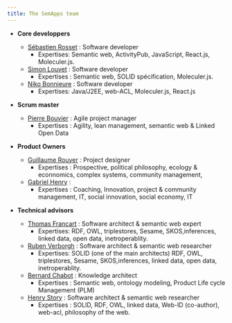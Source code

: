 ```yaml
---
title: The SemApps team
---
```


- **Core developpers**
    - [Sébastien Rosset](https://www.linkedin.com/in/sebastien-rosset-reconnexion/) : Software developer 
        - Expertises: Semantic web, ActivityPub, JavaScript, React.js, Moleculer.js. 
    - [Simon Louvet](https://www.linkedin.com/in/simon-louvet-a9842018/) : Software developer 
        - Expertises : Semantic web, SOLID spécification, Moleculer.js. 
    - [Niko Bonnieure](https://github.com/nikoPLP) : Software developer 
        - Expertises: Java/J2EE, web-ACL, Moleculer.js, React.js
        
- **Scrum master**
    - [Pierre Bouvier](https://www.linkedin.com/in/bouviermullerp/) : Agile project manager
        - Expertises : Agility, lean management, semantic web & Linked Open Data

- **Product Owners** 
    - [Guillaume Rouyer](https://www.linkedin.com/in/guillaume-rouyer-paris/) : Project designer
        - Expertises : Prospective, political philosophy, ecology & econnomics, complex systems, community management, 
    - [Gabriel Henry](https://www.linkedin.com/in/gabriel-henry-87915690/?originalSubdomain=fr) :
        - Expertises : Coaching, Innovation, project & community management, IT, social innovation, social economy, IT 
    
- **Technical advisors** 
    - [Thomas Francart](http://www.sparna.fr/qui-suis-je/) : Software architect & semantic web expert
        - Expertises: RDF, OWL, triplestores, Sesame, SKOS,inferences, linked data, open data, inetroperablity. 
    - [Ruben Verborgh](https://ruben.verborgh.org/) : Software architect & semantic web researcher
        - Expertises: SOLID (one of the main architects) RDF, OWL, triplestores, Sesame, SKOS,inferences, linked data, open data, inetroperablity. 
    - [Bernard Chabot](https://www.linkedin.com/in/chabotbernard/?originalSubdomain=fr) : Knowledge architect
        -  Expertises : Semantic web, ontology modeling, Product Life cycle Management (PLM)
    - [Henry Story](https://medium.com/@bblfish) : Software architect & semantic web researcher
        -  Expertises : SOLID, RDF, OWL, linked data, Web-ID (co-author), web-acl, philosophy of the web. 
